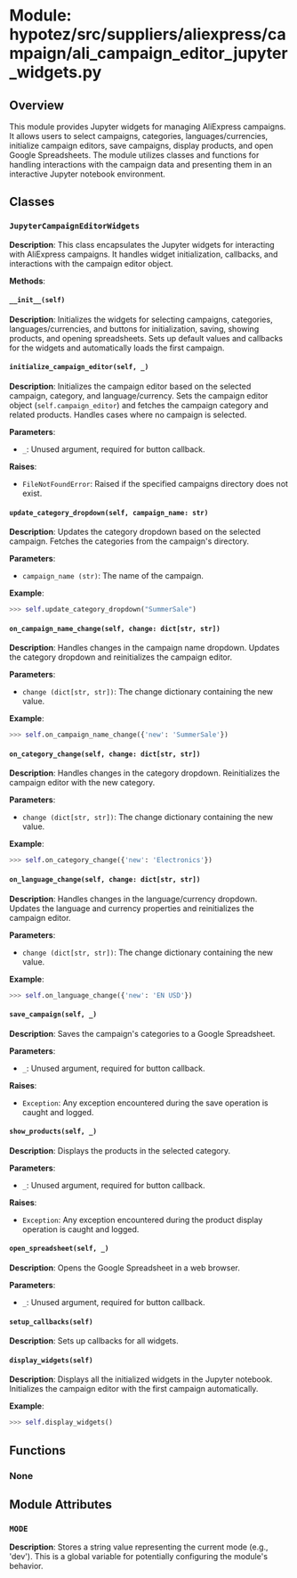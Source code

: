 # Module: hypotez/src/suppliers/aliexpress/campaign/ali_campaign_editor_jupyter_widgets.py

## Overview

This module provides Jupyter widgets for managing AliExpress campaigns. It allows users to select campaigns, categories, languages/currencies, initialize campaign editors, save campaigns, display products, and open Google Spreadsheets.  The module utilizes classes and functions for handling interactions with the campaign data and presenting them in an interactive Jupyter notebook environment.


## Classes

### `JupyterCampaignEditorWidgets`

**Description**: This class encapsulates the Jupyter widgets for interacting with AliExpress campaigns. It handles widget initialization, callbacks, and interactions with the campaign editor object.


**Methods**:

#### `__init__(self)`

**Description**: Initializes the widgets for selecting campaigns, categories, languages/currencies, and buttons for initialization, saving, showing products, and opening spreadsheets.  Sets up default values and callbacks for the widgets and automatically loads the first campaign.

#### `initialize_campaign_editor(self, _)`

**Description**: Initializes the campaign editor based on the selected campaign, category, and language/currency.  Sets the campaign editor object (`self.campaign_editor`) and fetches the campaign category and related products.  Handles cases where no campaign is selected.

**Parameters**:

- `_`: Unused argument, required for button callback.

**Raises**:

- `FileNotFoundError`: Raised if the specified campaigns directory does not exist.


#### `update_category_dropdown(self, campaign_name: str)`

**Description**: Updates the category dropdown based on the selected campaign. Fetches the categories from the campaign's directory.

**Parameters**:

- `campaign_name (str)`: The name of the campaign.

**Example**:
```python
>>> self.update_category_dropdown("SummerSale")
```

#### `on_campaign_name_change(self, change: dict[str, str])`

**Description**: Handles changes in the campaign name dropdown. Updates the category dropdown and reinitializes the campaign editor.

**Parameters**:

- `change (dict[str, str])`: The change dictionary containing the new value.

**Example**:
```python
>>> self.on_campaign_name_change({'new': 'SummerSale'})
```


#### `on_category_change(self, change: dict[str, str])`

**Description**: Handles changes in the category dropdown. Reinitializes the campaign editor with the new category.

**Parameters**:

- `change (dict[str, str])`: The change dictionary containing the new value.

**Example**:
```python
>>> self.on_category_change({'new': 'Electronics'})
```


#### `on_language_change(self, change: dict[str, str])`

**Description**: Handles changes in the language/currency dropdown. Updates the language and currency properties and reinitializes the campaign editor.

**Parameters**:

- `change (dict[str, str])`: The change dictionary containing the new value.

**Example**:
```python
>>> self.on_language_change({'new': 'EN USD'})
```

#### `save_campaign(self, _)`

**Description**: Saves the campaign's categories to a Google Spreadsheet.

**Parameters**:

- `_`: Unused argument, required for button callback.

**Raises**:

- `Exception`: Any exception encountered during the save operation is caught and logged.


#### `show_products(self, _)`

**Description**: Displays the products in the selected category.

**Parameters**:

- `_`: Unused argument, required for button callback.

**Raises**:

- `Exception`: Any exception encountered during the product display operation is caught and logged.


#### `open_spreadsheet(self, _)`

**Description**: Opens the Google Spreadsheet in a web browser.

**Parameters**:

- `_`: Unused argument, required for button callback.


#### `setup_callbacks(self)`

**Description**: Sets up callbacks for all widgets.


#### `display_widgets(self)`

**Description**: Displays all the initialized widgets in the Jupyter notebook. Initializes the campaign editor with the first campaign automatically.

**Example**:
```python
>>> self.display_widgets()
```


## Functions

### None


## Module Attributes

### `MODE`

**Description**: Stores a string value representing the current mode (e.g., 'dev').  This is a global variable for potentially configuring the module's behavior.

```